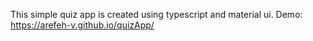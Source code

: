 This simple quiz app is created using typescript and material ui.
Demo: https://arefeh-v.github.io/quizApp/
